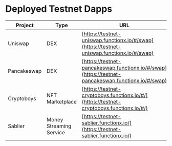 # Deployed Testnet Dapps

| Project     | Type                    | URL                                                                                                |
| ----------- | ----------------------- | -------------------------------------------------------------------------------------------------- |
| Uniswap     | DEX                     | [https://testnet-uniswap.functionx.io/#/swap](https://testnet-uniswap.functionx.io/#/swap)         |
| Pancakeswap | DEX                     | [https://testnet-pancakeswap.functionx.io/#/swap](https://testnet-pancakeswap.functionx.io/#/swap) |
| Cryptoboys  | NFT Marketplace         | [https://testnet-cryptoboys.functionx.io/#/](https://testnet-cryptoboys.functionx.io/#/)           |
| Sablier     | Money Streaming Service | [https://testnet-sablier.functionx.io/](https://testnet-sablier.functionx.io/)                     |
